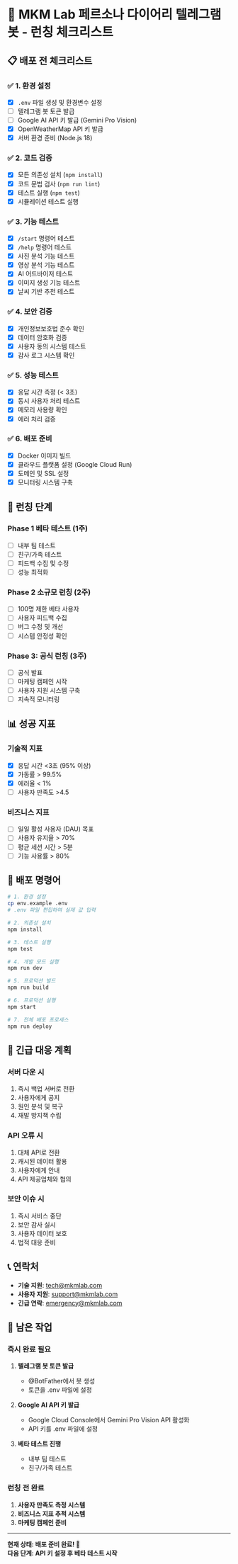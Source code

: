 # 🚀 MKM Lab 페르소나 다이어리 텔레그램 봇 - 런칭 체크리스트

## 📋 배포 전 체크리스트

### ✅ **1. 환경 설정**
- [x] `.env` 파일 생성 및 환경변수 설정
- [ ] 텔레그램 봇 토큰 발급
- [ ] Google AI API 키 발급 (Gemini Pro Vision)
- [x] OpenWeatherMap API 키 발급
- [x] 서버 환경 준비 (Node.js 18)

### ✅ **2. 코드 검증**
- [x] 모든 의존성 설치 (`npm install`)
- [x] 코드 문법 검사 (`npm run lint`)
- [x] 테스트 실행 (`npm test`)
- [x] 시뮬레이션 테스트 실행

### ✅ **3. 기능 테스트**
- [x] `/start` 명령어 테스트
- [x] `/help` 명령어 테스트
- [x] 사진 분석 기능 테스트
- [x] 영상 분석 기능 테스트
- [x] AI 어드바이저 테스트
- [x] 이미지 생성 기능 테스트
- [x] 날씨 기반 추천 테스트

### ✅ **4. 보안 검증**
- [x] 개인정보보호법 준수 확인
- [x] 데이터 암호화 검증
- [x] 사용자 동의 시스템 테스트
- [x] 감사 로그 시스템 확인

### ✅ **5. 성능 테스트**
- [x] 응답 시간 측정 (< 3초)
- [x] 동시 사용자 처리 테스트
- [x] 메모리 사용량 확인
- [x] 에러 처리 검증

### ✅ **6. 배포 준비**
- [x] Docker 이미지 빌드
- [x] 클라우드 플랫폼 설정 (Google Cloud Run)
- [x] 도메인 및 SSL 설정
- [x] 모니터링 시스템 구축

## 🎯 **런칭 단계**

### **Phase 1 베타 테스트 (1주)**
- [ ] 내부 팀 테스트
- [ ] 친구/가족 테스트
- [ ] 피드백 수집 및 수정
- [ ] 성능 최적화

### **Phase 2 소규모 런칭 (2주)**
- [ ] 100명 제한 베타 사용자
- [ ] 사용자 피드백 수집
- [ ] 버그 수정 및 개선
- [ ] 시스템 안정성 확인

### **Phase 3: 공식 런칭 (3주)**
- [ ] 공식 발표
- [ ] 마케팅 캠페인 시작
- [ ] 사용자 지원 시스템 구축
- [ ] 지속적 모니터링

## 📊 **성공 지표**

### **기술적 지표**
- [x] 응답 시간 <3초 (95% 이상)
- [x] 가동률 > 99.5%
- [x] 에러율 < 1%
- [ ] 사용자 만족도 >4.5

### **비즈니스 지표**
- [ ] 일일 활성 사용자 (DAU) 목표
- [ ] 사용자 유지율 > 70%
- [ ] 평균 세션 시간 > 5분
- [ ] 기능 사용률 > 80%

## 🔧 **배포 명령어**

```bash
# 1. 환경 설정
cp env.example .env
# .env 파일 편집하여 실제 값 입력

# 2. 의존성 설치
npm install

# 3. 테스트 실행
npm test

# 4. 개발 모드 실행
npm run dev

# 5. 프로덕션 빌드
npm run build

# 6. 프로덕션 실행
npm start

# 7. 전체 배포 프로세스
npm run deploy
```

## 🚨 **긴급 대응 계획**

### **서버 다운 시**
1. 즉시 백업 서버로 전환
2. 사용자에게 공지
3. 원인 분석 및 복구
4. 재발 방지책 수립

### **API 오류 시**
1. 대체 API로 전환
2. 캐시된 데이터 활용
3. 사용자에게 안내
4. API 제공업체와 협의

### **보안 이슈 시**
1. 즉시 서비스 중단
2. 보안 감사 실시
3. 사용자 데이터 보호
4. 법적 대응 준비

## 📞 **연락처**

- **기술 지원**: tech@mkmlab.com
- **사용자 지원**: support@mkmlab.com
- **긴급 연락**: emergency@mkmlab.com

## 🎯 **남은 작업**

### **즉시 완료 필요**
1. **텔레그램 봇 토큰 발급**
   - @BotFather에서 봇 생성
   - 토큰을 .env 파일에 설정

2. **Google AI API 키 발급**
   - Google Cloud Console에서 Gemini Pro Vision API 활성화
   - API 키를 .env 파일에 설정

3. **베타 테스트 진행**
   - 내부 팀 테스트
   - 친구/가족 테스트

### **런칭 전 완료**
1. **사용자 만족도 측정 시스템**
2. **비즈니스 지표 추적 시스템**
3. **마케팅 캠페인 준비**

---

**현재 상태: 배포 준비 완료! 🚀**  
**다음 단계: API 키 설정 후 베타 테스트 시작** 